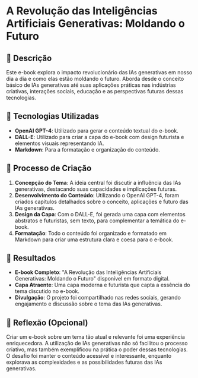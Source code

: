 # A Revolução das Inteligências Artificiais Generativas: Moldando o Futuro

## 📒 Descrição
Este e-book explora o impacto revolucionário das IAs generativas em nosso dia a dia e como elas estão moldando o futuro. Aborda desde o conceito básico de IAs generativas até suas aplicações práticas nas indústrias criativas, interações sociais, educação e as perspectivas futuras dessas tecnologias.

## 🤖 Tecnologias Utilizadas
- **OpenAI GPT-4**: Utilizado para gerar o conteúdo textual do e-book.
- **DALL-E**: Utilizado para criar a capa do e-book com design futurista e elementos visuais representando IA.
- **Markdown**: Para a formatação e organização do conteúdo.

## 🧐 Processo de Criação
1. **Concepção do Tema**: A ideia central foi discutir a influência das IAs generativas, destacando suas capacidades e implicações futuras.
2. **Desenvolvimento do Conteúdo**: Utilizando o OpenAI GPT-4, foram criados capítulos detalhados sobre o conceito, aplicações e futuro das IAs generativas.
3. **Design da Capa**: Com o DALL-E, foi gerada uma capa com elementos abstratos e futuristas, sem texto, para complementar a temática do e-book.
4. **Formatação**: Todo o conteúdo foi organizado e formatado em Markdown para criar uma estrutura clara e coesa para o e-book.

## 🚀 Resultados
- **E-book Completo**: "A Revolução das Inteligências Artificiais Generativas: Moldando o Futuro" disponível em formato digital.
- **Capa Atraente**: Uma capa moderna e futurista que capta a essência do tema discutido no e-book.
- **Divulgação**: O projeto foi compartilhado nas redes sociais, gerando engajamento e discussão sobre o tema das IAs generativas.

## 💭 Reflexão (Opcional)
Criar um e-book sobre um tema tão atual e relevante foi uma experiência enriquecedora. A utilização de IAs generativas não só facilitou o processo criativo, mas também exemplificou na prática o poder dessas tecnologias. O desafio foi manter o conteúdo acessível e interessante, enquanto explorava as complexidades e as possibilidades futuras das IAs generativas.

